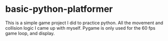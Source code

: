 # basic-python-platformer
This is a simple game project I did to practice python.
All the movement and collision logic I came up with myself. Pygame is only used for the 60 fps game loop, and display.
